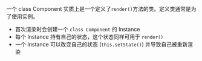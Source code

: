 一个 class Component 实质上是一个定义了`render()`方法的类。定义类通常是为了使用实例。

- 首次渲染时会创建一个 `class Component` 的 Instance
- 每个 Instance 持有自己的状态，这个状态同样可用于 `render()`
- 一个 Instance 可以改变自己的状态 (`this.setState()`) 并导致自己被重新渲染


